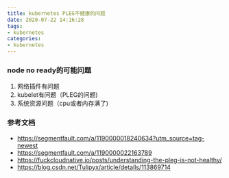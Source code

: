 ```yaml
---
title: kubernetes PLEG不健康的问题
date: 2020-07-22 14:16:28
tags:
- kubernetes
categories:
- kubernetes
---
```


### node no ready的可能问题

1. 网络插件有问题
2. kubelet有问题（PLEG的问题)
3. 系统资源问题（cpu或者内存满了)

### 参考文档

- https://segmentfault.com/a/1190000018240634?utm_source=tag-newest
- https://segmentfault.com/a/1190000022163789
- https://fuckcloudnative.io/posts/understanding-the-pleg-is-not-healthy/
- https://blog.csdn.net/Tulipyx/article/details/113869714

